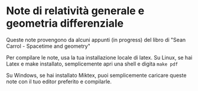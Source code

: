 Note di relatività generale e geometria differenziale
===============

Queste note provengono da alcuni appunti (in progress) del libro di "Sean Carrol - Spacetime and geometry"

Per compilare le note, usa la tua installazione locale di latex. 
Su Linux, se hai Latex e make installato, semplicemente apri una shell e digita `make pdf`

Su Windows, se hai installato Miktex, puoi semplicemente caricare queste note con il tuo editor preferito e compilarle.
